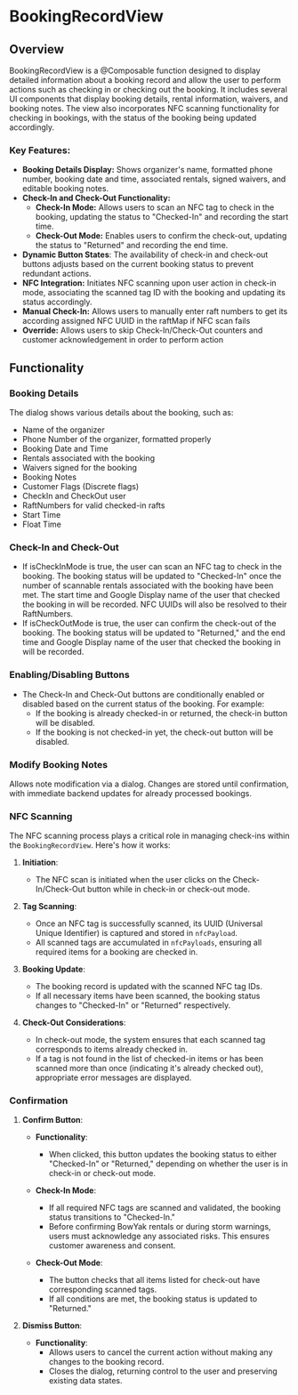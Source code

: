 # BookingRecordView

## Overview

BookingRecordView is a @Composable function designed to display detailed information about a booking record and allow the user to perform actions such as checking in or checking out the booking. It includes several UI components that display booking details, rental information, waivers, and booking notes. The view also incorporates NFC scanning functionality for checking in bookings, with the status of the booking being updated accordingly.
### Key Features:
- **Booking Details Display:** Shows organizer's name, formatted phone number, booking date and time, associated rentals, signed waivers, and editable booking notes.
- **Check-In and Check-Out Functionality:**
    - **Check-In Mode:** Allows users to scan an NFC tag to check in the booking, updating the status to "Checked-In" and recording the start time.
    - **Check-Out Mode:** Enables users to confirm the check-out, updating the status to "Returned" and recording the end time.
- **Dynamic Button States**: The availability of check-in and check-out buttons adjusts based on the current booking status to prevent redundant actions.
- **NFC Integration:** Initiates NFC scanning upon user action in check-in mode, associating the scanned tag ID with the booking and updating its status accordingly.
- **Manual Check-In:** Allows users to manually enter raft numbers to get its according assigned NFC UUID in the raftMap if NFC scan fails
- **Override:** Allows users to skip Check-In/Check-Out counters and customer acknowledgement in order to perform action

## Functionality
### Booking Details

The dialog shows various details about the booking, such as:
- Name of the organizer
- Phone Number of the organizer, formatted properly
- Booking Date and Time
- Rentals associated with the booking
- Waivers signed for the booking
- Booking Notes 
- Customer Flags (Discrete flags)
- CheckIn and CheckOut user
- RaftNumbers for valid checked-in rafts
- Start Time
- Float Time

### Check-In and Check-Out
- If isCheckInMode is true, the user can scan an NFC tag to check in the booking. The booking status will be updated to "Checked-In" once the number of scannable rentals associated with the booking have been met. The start time and Google Display name of the user that checked the booking in will be recorded. NFC UUIDs will also be resolved to their RaftNumbers. 
- If isCheckOutMode is true, the user can confirm the check-out of the booking. The booking status will be updated to "Returned," and the end time and Google Display name of the user that checked the booking in will be recorded.

### Enabling/Disabling Buttons
- The Check-In and Check-Out buttons are conditionally enabled or disabled based on the current status of the booking. For example:
    - If the booking is already checked-in or returned, the check-in button will be disabled.
    - If the booking is not checked-in yet, the check-out button will be disabled.

### Modify Booking Notes
Allows note modification via a dialog. Changes are stored until confirmation, with immediate backend updates for already processed bookings.

### NFC Scanning

The NFC scanning process plays a critical role in managing check-ins within the `BookingRecordView`. Here's how it works:

1. **Initiation**: 
   - The NFC scan is initiated when the user clicks on the Check-In/Check-Out button while in check-in or check-out mode.

2. **Tag Scanning**:
   - Once an NFC tag is successfully scanned, its UUID (Universal Unique Identifier) is captured and stored in `nfcPayload`.
   - All scanned tags are accumulated in `nfcPayloads`, ensuring all required items for a booking are checked in.

3. **Booking Update**:
   - The booking record is updated with the scanned NFC tag IDs.
   - If all necessary items have been scanned, the booking status changes to "Checked-In" or "Returned" respectively.

4. **Check-Out Considerations**:
   - In check-out mode, the system ensures that each scanned tag corresponds to items already checked in.
   - If a tag is not found in the list of checked-in items or has been scanned more than once (indicating it's already checked out), appropriate error messages are displayed.


### Confirmation

1. **Confirm Button**:
   - **Functionality**: 
     - When clicked, this button updates the booking status to either "Checked-In" or "Returned," depending on whether the user is in check-in or check-out mode.
   
   - **Check-In Mode**:
     - If all required NFC tags are scanned and validated, the booking status transitions to "Checked-In."
     - Before confirming BowYak rentals or during storm warnings, users must acknowledge any associated risks. This ensures customer awareness and consent.

   - **Check-Out Mode**:
     - The button checks that all items listed for check-out have corresponding scanned tags.
     - If all conditions are met, the booking status is updated to "Returned."

2. **Dismiss Button**:
   - **Functionality**: 
     - Allows users to cancel the current action without making any changes to the booking record.
     - Closes the dialog, returning control to the user and preserving existing data states.

